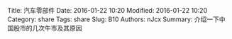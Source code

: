 Title: 汽车零部件
Date: 2016-01-22 10:20
Modified: 2016-01-22 10:20
Category: share
Tags: share
Slug: B10
Authors: nJcx
Summary: 介绍一下中国股市的几次牛市及其原因


####

